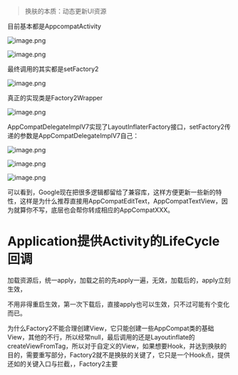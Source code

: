 > 换肤的本质：动态更新UI资源

目前基本都是AppcompatActivity

    
![image.png](https://upload-images.jianshu.io/upload_images/1460468-b72993685e23d28b.png?imageMogr2/auto-orient/strip%7CimageView2/2/w/1240)   
   
![image.png](https://upload-images.jianshu.io/upload_images/1460468-cdc8872a0d4363c4.png?imageMogr2/auto-orient/strip%7CimageView2/2/w/1240)

最终调用的其实都是setFactory2

![image.png](https://upload-images.jianshu.io/upload_images/1460468-1025e70bf28396b7.png?imageMogr2/auto-orient/strip%7CimageView2/2/w/1240)

真正的实现类是Factory2Wrapper


![image.png](https://upload-images.jianshu.io/upload_images/1460468-08cbd8413b8535ab.png?imageMogr2/auto-orient/strip%7CimageView2/2/w/1240)

AppCompatDelegateImplV7实现了LayoutInflaterFactory接口，setFactory2传递的参数是AppCompatDelegateImplV7自己：

![image.png](https://upload-images.jianshu.io/upload_images/1460468-f1cefd131dd64483.png?imageMogr2/auto-orient/strip%7CimageView2/2/w/1240)


![image.png](https://upload-images.jianshu.io/upload_images/1460468-81fbae2a70c6704a.png?imageMogr2/auto-orient/strip%7CimageView2/2/w/1240)

![image.png](https://upload-images.jianshu.io/upload_images/1460468-8c62a964e8223388.png?imageMogr2/auto-orient/strip%7CimageView2/2/w/1240)

可以看到，Google现在把很多逻辑都留给了兼容库，这样方便更新一些新的特性，这样是为什么推荐直接用AppCompatEditText，AppCompatTextView，因为就算你不写，底层也会帮你转成相应的AppCompatXXX。

# Application提供Activity的LifeCycle回调

加载资源后，统一apply，加载之前的先apply一遍，无效，加载后的，apply立刻生效，

不用非得重启生效，第一次下载后，直接apply也可以生效，只不过可能有个变化而已。

为什么Factory2不能合理创建View，它只能创建一些AppCompat类的基础View，其他的不行，所以经常null，最后调用的还是Layoutinflate的createViewFromTag，所以对于自定义的View，如果想要Hook，并达到换肤的目的，需要重写部分，Factory2就不是换肤的关键了，它只是一个Hook点，提供还如的关键入口与拦截，，Factory2主要